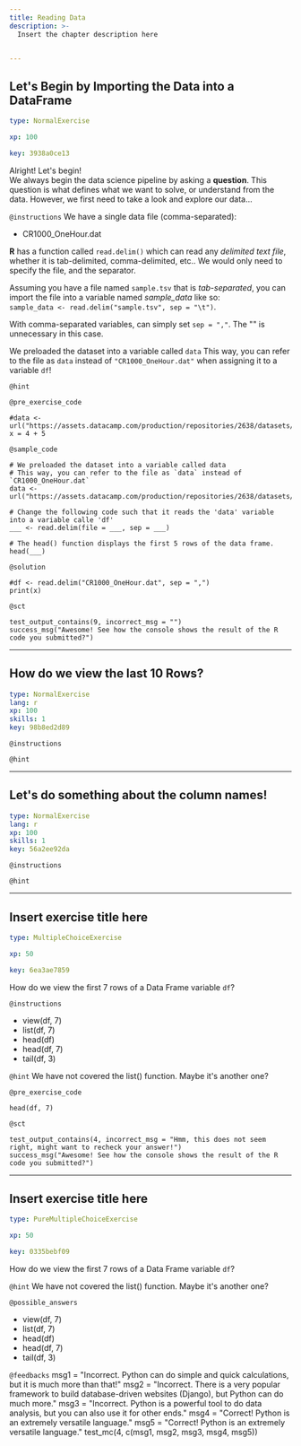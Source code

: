 ```yaml
---
title: Reading Data
description: >-
  Insert the chapter description here


---
```

## Let's Begin by Importing the Data into a DataFrame

```yaml
type: NormalExercise

xp: 100

key: 3938a0ce13
```

Alright! Let's begin!  
We always begin the data science pipeline by asking a **question**. This question is what defines what we want to solve, or understand from the data. However, we first need to take a look and explore our data...

`@instructions`
We have a single data file (comma-separated): 
- CR1000_OneHour.dat

**R** has a function called `read.delim()` which can read any *delimited text file*, whether it is tab-delimited, comma-delimited, etc.. We would only need to specify the file, and the separator.

Assuming you have a file named `sample.tsv` that is *tab-separated*, you can import the file into a variable named *sample_data* like so:    
``sample_data <- read.delim("sample.tsv", sep = "\t")``.

With comma-separated variables, can simply set `sep = ","`. The "\" is unnecessary in this case.

We preloaded the dataset into a variable called `data`
This way, you can refer to the file as `data` instead of `"CR1000_OneHour.dat"` when assigning it to a variable `df`!

`@hint`


`@pre_exercise_code`
```{r}
#data <- url("https://assets.datacamp.com/production/repositories/2638/datasets/e73949a03c41fd2cbe1de7691ff7adfc624bd22b/CR1000_OneHour.dat")
x = 4 + 5
```
`@sample_code`
```{r}
# We preloaded the dataset into a variable called data
# This way, you can refer to the file as `data` instead of `CR1000_OneHour.dat`
data <- url("https://assets.datacamp.com/production/repositories/2638/datasets/e73949a03c41fd2cbe1de7691ff7adfc624bd22b/CR1000_OneHour.dat")

# Change the following code such that it reads the 'data' variable into a variable calle 'df'
___ <- read.delim(file = ___, sep = ___)

# The head() function displays the first 5 rows of the data frame.
head(___)
```
`@solution`
```{r}
#df <- read.delim("CR1000_OneHour.dat", sep = ",")
print(x)
```
`@sct`
```{r}
test_output_contains(9, incorrect_msg = "")
success_msg("Awesome! See how the console shows the result of the R code you submitted?")
```





---
## How do we view the last 10 Rows?

```yaml
type: NormalExercise
lang: r
xp: 100
skills: 1
key: 98b8ed2d89
```



`@instructions`


`@hint`











---
## Let's do something about the column names!

```yaml
type: NormalExercise
lang: r
xp: 100
skills: 1
key: 56a2ee92da
```



`@instructions`


`@hint`











---
## Insert exercise title here

```yaml
type: MultipleChoiceExercise

xp: 50

key: 6ea3ae7859
```

How do we view the first 7 rows of a Data Frame variable `df`?

`@instructions`
- view(df, 7)
- list(df, 7)
- head(df)
- head(df, 7)   
- tail(df, 3)

`@hint`
We have not covered the list() function. Maybe it's another one?

`@pre_exercise_code`
```{r}
head(df, 7)
```


`@sct`
```{r}
test_output_contains(4, incorrect_msg = "Hmm, this does not seem right, might want to recheck your answer!")
success_msg("Awesome! See how the console shows the result of the R code you submitted?")
```





---
## Insert exercise title here

```yaml
type: PureMultipleChoiceExercise

xp: 50

key: 0335bebf09
```

How do we view the first 7 rows of a Data Frame variable `df`?


`@hint`
We have not covered the list() function. Maybe it's another one?





`@possible_answers`
- view(df, 7)
- list(df, 7)
- head(df)
- head(df, 7)   
- tail(df, 3)

`@feedbacks`
msg1 = "Incorrect. Python can do simple and quick calculations, but it is much more than that!"
msg2 = "Incorrect. There is a very popular framework to build database-driven websites (Django), but Python can do much more."
msg3 = "Incorrect. Python is a powerful tool to do data analysis, but you can also use it for other ends."
msg4 = "Correct! Python is an extremely versatile language."
msg5 = "Correct! Python is an extremely versatile language."
test_mc(4, c(msg1, msg2, msg3, msg4, msg5))



